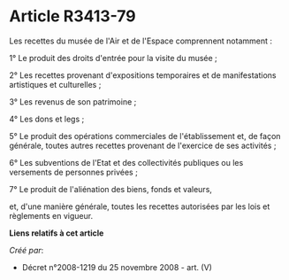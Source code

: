 # Article R3413-79

Les recettes du musée de l'Air et de l'Espace comprennent notamment :

1° Le produit des droits d'entrée pour la visite du musée ;

2° Les recettes provenant d'expositions temporaires et de manifestations artistiques et culturelles ;

3° Les revenus de son patrimoine ;

4° Les dons et legs ;

5° Le produit des opérations commerciales de l'établissement et, de façon générale, toutes autres recettes provenant de
l'exercice de ses activités ;

6° Les subventions de l'Etat et des collectivités publiques ou les versements de personnes privées ;

7° Le produit de l'aliénation des biens, fonds et valeurs,

et, d'une manière générale, toutes les recettes autorisées par les lois et règlements en vigueur.

**Liens relatifs à cet article**

_Créé par_:

  - Décret n°2008-1219 du 25 novembre 2008 - art. (V)
